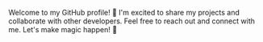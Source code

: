 Welcome to my GitHub profile! 🎉 
I'm excited to share my projects and collaborate with other developers.
Feel free to reach out and connect with me. 
Let's make magic happen! 🌟

